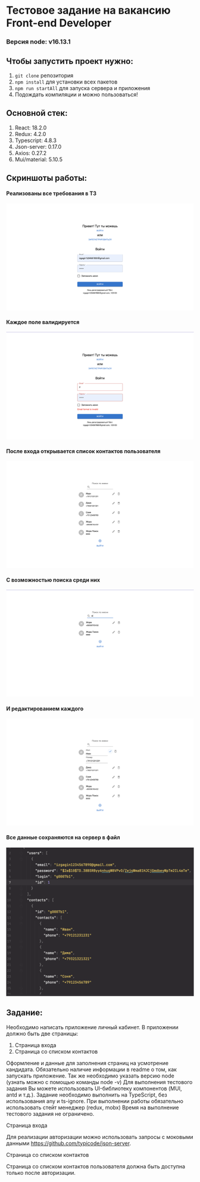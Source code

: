 # Тестовое задание на вакансию Front-end Developer

### Версия node: v16.13.1
## Чтобы запустить проект нужно:
1) `git clone` репозитория
2) `npm install` для установки всех пакетов
3) `npm run startAll` для запуска сервера и приложения
4) Подождать компиляции и можно пользоваться!
## Основной стек:
1) React: 18.2.0
2) Redux: 4.2.0
3) Typescript: 4.8.3
4) Json-server: 0.17.0
5) Axios: 0.27.2
6) Mui/material: 5.10.5

## Скриншоты работы:
#### Реализованы все требования в ТЗ

![Скриншот 1](public/imagesForReadMe/1.png)
#### Каждое поле валидируется
![Скриншот 2](public/imagesForReadMe/2.png)
#### После входа открывается список контактов пользователя
![Скриншот 3](public/imagesForReadMe/3.png)
#### С возможностью поиска среди них
![Скриншот 4](public/imagesForReadMe/4.png)
#### И редактированием каждого
![Скриншот 5](public/imagesForReadMe/5.png)
#### Все данные сохраняются на сервер в файл
![Скриншот 5](public/imagesForReadMe/6.png)

## Задание:
Необходимо написать приложение личный кабинет.
В приложении должно быть две страницы:
1) Страница входа
2) Страница со списком контактов

Оформление и данные для заполнения страниц на усмотрение кандидата.
Обязательно наличие информации в readme о том, как запускать приложение. Так же необходимо указать версию node (узнать можно с помощью команды node -v)
Для выполнения тестового задания Вы можете использовать UI-библиотеку компонентов (MUI, antd и т.д.).
Задание необходимо выполнить на TypeScript, без использования any и ts-ignore.
При выполнении работы обязательно использовать стейт менеджер (redux, mobx)
Время на выполнение тестового задания не ограничено.

Страница входа

Для реализации авторизации можно использовать запросы с моковыми данными https://github.com/typicode/json-server.

Страница со списком контактов

Страница со списком контактов пользователя должна быть доступна только после авторизации.


